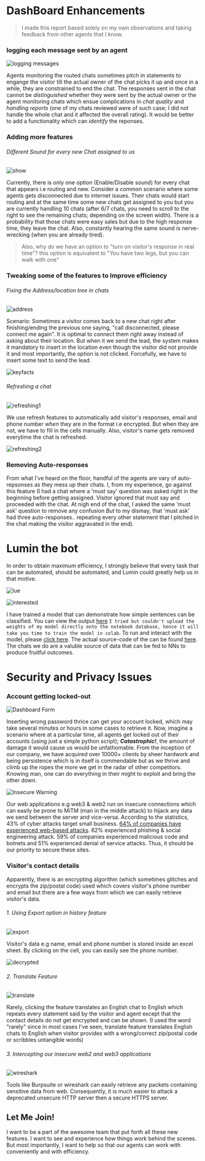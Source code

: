 






# DashBoard Enhancements
> I made this report based solely on my own observations and taking feedback from other agents that I know.

### **logging each message sent by an agent**


![logging messages](/images/loggingmessages.png)

Agents monitoring the routed chats sometimes pitch in statements to engange the visitor till the actual owner of the chat picks it up and once in a while, they are constrained to end the chat. The responses sent in the chat cannot be _distinguished_ whether they were sent by the actual owner or the agent monitoring chats which ensue complications in _chat quality_ and _handling reports_ (one of my chats reviewed were of such case; I did not handle the whole chat and it affected the overall rating). It would be better to add a functionality which can _identify_ the reponses.


### **Adding more features**

###### Different Sound for every new Chat assigned to us

![show](/images/showvisitorresponseinrealtime.png)

Currently, there is only one option (Enable/Disable sound) for every chat that appears i.e routing and new. Consider a common scenario where some agents gets disconnected due to internet issues. Their chats would start routing and at the same time some new chats get assigned to you but you are currently handling 10 chats (after 6/7 chats, you need to scroll to the right to see the remaining chats; depending on the screen width). There is a probability that those chats were easy sales but due to the high response time, they leave the chat. Also, constantly hearing the same sound is nerve-wrecking (when you are already tired).

> Also, why do we have an option to "turn on visitor's response in real time"? this option is equivalent to "You have two legs, but you can walk with one"

### **Tweaking some of the features to Improve efficiency**

###### Fixing the Address/location tree in chats

![address](/images/addresslocationnull.PNG)

Scenario: Sometimes a visitor comes back to a new chat right after finishing/ending the previous one saying, "call disconnected, please connect me again". It is optimal to connect them right away instead of asking about their location. But when it we send the lead, the system makes it mandatory to insert in the location even though the visitor did not provide it and most importantly, the option is not clicked. Forcefully, we have to insert some text to send the lead.

![keyfacts](/images/keys.PNG)

###### Refreshing a chat

![refreshing1](/images/refreshingachatp1.PNG)


We use refresh features to automatically add visitor's responses, email and phone number _when_ they are in the format i.e encrypted. But when they are not, we have to fill in the cells manually. Also, visitor's name gets removed everytime the chat is refreshed. 


![refreshing2](/images/refreshingachatp2.PNG)

### Removing Auto-responses

From what I've heard on the floor, handful of the agents are vary of auto-repsonses as they mess up their chats. I, from my experience, go against this feature (I had a chat where a 'must say' question was asked right in the beginning before getting assigned. Visitor ignored that must say and proceeded with the chat. At nigh end of the chat, I asked the same 'must ask' question to remove any confusion _But_ to my dismay, that 'must ask' had three auto-responses.. repeating every other statement that I pitched in the chat making the visitor aggravated in the end).

# Lumin the bot

In order to obtain maximum efficiency, I strongly believe that every task that can be automated, should be automated, and Lumin could greatly help us in that motive.

![lue](/images/luem.png)

![interested](/images/interestedinyour.png)

I have trained a model that can demonstrate how simple sentences can be classified. You can view the output [here](https://www.kaggle.com/hamzzak/vanillaluminclassifier) `I tried but couldn't upload the weights of my model directly onto the notebook database, hence it will take you time to train the model in colab`. To run and interact with the model, please [click here](https://colab.research.google.com/drive/1y0Xdo-zKHfu_zA-AZRWnGkw8aNHImbiB?usp=sharing). The actual source-code of the can be found [here](/images/vanillaClassifier.py). 
The chats we do are a valuble source of data that can be fed to NNs to produce fruitful outcomes. 

# Security and Privacy Issues

### Account getting locked-out

![Dashboard Form](/images/loginform.png)

Inserting wrong password thrice can get your account locked, which may take several minutes or hours in some cases to retrieve it. Now, imagine a scenario where at a particular time, all agents get locked out of their accounts (using just a simple python script); **_Catastrophic!_**, the amount of damage it would cause us would be unfathomable.
From the inception of our company, we have acquired over 10000+ clients by sheer hardwork and being persistence which is in itself is commendable but as we thrive and climb up the ropes the more we get in the radar of other competitors. Knowing man, one can do everything in their might to exploit and bring the other down.

![Insecure Warning](/images/warning.png)

Our web applications e.g web3 & web2 run on insecure connections which can easily be prone to MiTM (man in the middle attack) to hijack any data we send between the server and vice-versa. 
According to the statistics, 43% of cyber attacks target small business. [64% of companies have experienced web-based attacks](https://www.fundera.com/resources/small-business-cyber-security-statistics). 62% experienced phishing & social engineering attack. 59% of companies experienced malicious code and botnets and 51% experienced denial of service attacks. Thus, it should be our priority to secure these sites.

### Visitor's contact details

Apparently, there is an encrypting algorithm (which sometimes glitches and encrypts the zip/postal code) used which covers visitor's phone number and email but there are a few ways from which we can easily retrieve visitor's data.
###### 1. Using Export option in history feature

![export](/images/exportdata.PNG)

Visitor's data e.g name, email and phone number is stored inside an excel sheet. By clicking on the cell, you can easily see the phone number.

![decrypted](/images/decrypteddata.PNG)

###### 2. Translate Feature

![translate](/images/translate.png)

Rarely, clicking the feature translates an English chat to English which repeats every statement said by the visitor and agent except that the contact details do not get encrypted and can be shown. (I used the word "rarely" since in most cases I've seen, translate feature translates English chats to English when visitor provides with a wrong/correct zip/postal code or scribbles untangible words)

###### 3. Intercepting our insecure web2 and web3 applications

![wireshark](/images/wireshark.png)

Tools like Burpsuite or wireshark can easily retrieve any packets containing sensitive data from web. Consequently, it is much easier to attack a deprecated unsecure HTTP server then a secure HTTPS server.





##                                                                      Let Me Join!

I want to be a part of the awesome team that put forth all these new features. I want to see and experience how things work behind the scenes. But most importantly, I want to help so that our agents can work with conveniently and with efficiency. 
